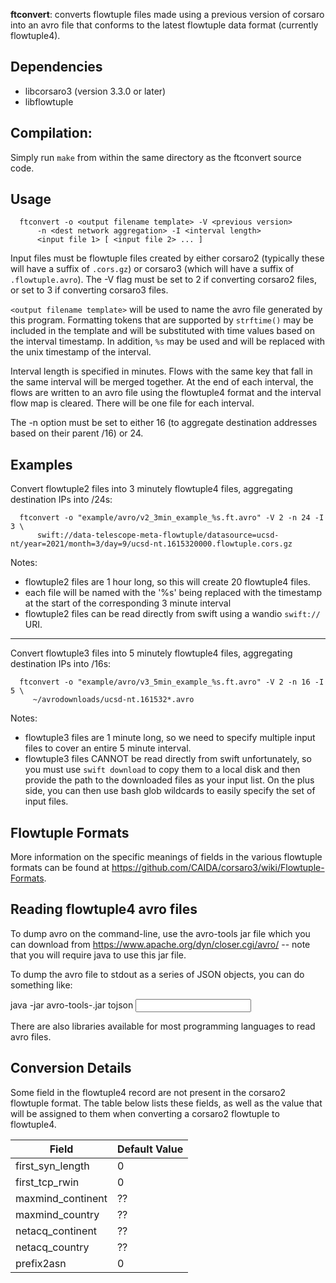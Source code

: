 **ftconvert**: converts flowtuple files made using a previous version of
corsaro into an avro file that conforms to the latest flowtuple data
format (currently flowtuple4).

## Dependencies

 - libcorsaro3 (version 3.3.0 or later)
 - libflowtuple


## Compilation:

Simply run `make` from within the same directory as the ftconvert source code.


## Usage

```
  ftconvert -o <output filename template> -V <previous version>
      -n <dest network aggregation> -I <interval length>
      <input file 1> [ <input file 2> ... ]
```

Input files must be flowtuple files created by either corsaro2 (typically these
will have a suffix of `.cors.gz`) or corsaro3 (which will have a suffix of
`.flowtuple.avro`). The -V flag must be set to 2 if converting corsaro2
files, or set to 3 if converting corsaro3 files.

`<output filename template>` will be used to name the avro file generated by
this program. Formatting tokens that are supported by `strftime()` may be
included in the template and will be substituted with time values based on
the interval timestamp. In addition, `%s` may be used and will be replaced
with the unix timestamp of the interval.

Interval length is specified in minutes. Flows with the same key that fall
in the same interval will be merged together. At the end of each interval,
the flows are written to an avro file using the flowtuple4 format and the
interval flow map is cleared. There will be one file for each interval.

The -n option must be set to either 16 (to aggregate destination addresses
based on their parent /16) or 24.

## Examples

Convert flowtuple2 files into 3 minutely flowtuple4 files, aggregating
destination IPs into /24s:

```
  ftconvert -o "example/avro/v2_3min_example_%s.ft.avro" -V 2 -n 24 -I 3 \
      swift://data-telescope-meta-flowtuple/datasource=ucsd-nt/year=2021/month=3/day=9/ucsd-nt.1615320000.flowtuple.cors.gz
```

Notes:
 * flowtuple2 files are 1 hour long, so this will create 20 flowtuple4 files.
 * each file will be named with the '%s' being replaced with the timestamp at
   the start of the corresponding 3 minute interval
 * flowtuple2 files can be read directly from swift using a wandio `swift://`
   URI.


----

Convert flowtuple3 files into 5 minutely flowtuple4 files, aggregating
destination IPs into /16s:

```
  ftconvert -o "example/avro/v3_5min_example_%s.ft.avro" -V 2 -n 16 -I 5 \
     ~/avrodownloads/ucsd-nt.161532*.avro
```

Notes:
 * flowtuple3 files are 1 minute long, so we need to specify multiple input
   files to cover an entire 5 minute interval.
 * flowtuple3 files CANNOT be read directly from swift unfortunately, so you
   must use `swift download` to copy them to a local disk and then provide
   the path to the downloaded files as your input list. On the plus side, you
   can then use bash glob wildcards to easily specify the set of input files.


## Flowtuple Formats

More information on the specific meanings of fields in the various flowtuple
formats can be found at
https://github.com/CAIDA/corsaro3/wiki/Flowtuple-Formats.

## Reading flowtuple4 avro files

To dump avro on the command-line, use the avro-tools jar file which you can
download from https://www.apache.org/dyn/closer.cgi/avro/ -- note that
you will require java to use this jar file.

To dump the avro file to stdout as a series of JSON objects, you can do
something like:

  java -jar avro-tools-<version>.jar tojson <input file>

There are also libraries available for most programming languages to read avro
files.


## Conversion Details

Some field in the flowtuple4 record are not present in the corsaro2
flowtuple format. The table below lists these fields, as well as the value
that will be assigned to them when converting a corsaro2 flowtuple to
flowtuple4.

Field             |  Default Value
------------------|----------------
first_syn_length  |  0
first_tcp_rwin    |  0
maxmind_continent  | ??
maxmind_country    | ??
netacq_continent  | ??
netacq_country    | ??
prefix2asn        |  0




